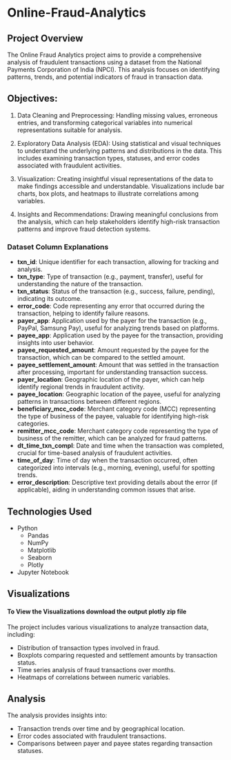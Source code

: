 # Online-Fraud-Analytics

## Project Overview
The Online Fraud Analytics project aims to provide a comprehensive analysis of fraudulent transactions using a dataset from the National Payments Corporation of India (NPCI). This analysis focuses on identifying patterns, trends, and potential indicators of fraud in transaction data. 
## Objectives:

1. Data Cleaning and Preprocessing: Handling missing values, erroneous entries, and transforming categorical variables into numerical representations suitable for analysis.

2. Exploratory Data Analysis (EDA): Using statistical and visual techniques to understand the underlying patterns and distributions in the data. This includes examining transaction types, statuses, and error codes associated with fraudulent activities.

3. Visualization: Creating insightful visual representations of the data to make findings accessible and understandable. Visualizations include bar charts, box plots, and heatmaps to illustrate correlations among variables.

4. Insights and Recommendations: Drawing meaningful conclusions from the analysis, which can help stakeholders identify high-risk transaction patterns and improve fraud detection systems.

### Dataset Column Explanations

- **txn_id**: Unique identifier for each transaction, allowing for tracking and analysis.
- **txn_type**: Type of transaction (e.g., payment, transfer), useful for understanding the nature of the transaction.
- **txn_status**: Status of the transaction (e.g., success, failure, pending), indicating its outcome.
- **error_code**: Code representing any error that occurred during the transaction, helping to identify failure reasons.
- **payer_app**: Application used by the payer for the transaction (e.g., PayPal, Samsung Pay), useful for analyzing trends based on platforms.
- **payee_app**: Application used by the payee for the transaction, providing insights into user behavior.
- **payee_requested_amount**: Amount requested by the payee for the transaction, which can be compared to the settled amount.
- **payee_settlement_amount**: Amount that was settled in the transaction after processing, important for understanding transaction success.
- **payer_location**: Geographic location of the payer, which can help identify regional trends in fraudulent activity.
- **payee_location**: Geographic location of the payee, useful for analyzing patterns in transactions between different regions.
- **beneficiary_mcc_code**: Merchant category code (MCC) representing the type of business of the payee, valuable for identifying high-risk categories.
- **remitter_mcc_code**: Merchant category code representing the type of business of the remitter, which can be analyzed for fraud patterns.
- **dt_time_txn_compl**: Date and time when the transaction was completed, crucial for time-based analysis of fraudulent activities.
- **time_of_day**: Time of day when the transaction occurred, often categorized into intervals (e.g., morning, evening), useful for spotting trends.
- **error_description**: Descriptive text providing details about the error (if applicable), aiding in understanding common issues that arise.

## Technologies Used
- Python
  - Pandas
  - NumPy
  - Matplotlib
  - Seaborn
  - Plotly
- Jupyter Notebook

## Visualizations
#### To View the Visualizations download the output plotly zip file
The project includes various visualizations to analyze transaction data, including:
- Distribution of transaction types involved in fraud.
- Boxplots comparing requested and settlement amounts by transaction status.
- Time series analysis of fraud transactions over months.
- Heatmaps of correlations between numeric variables.
## Analysis
The analysis provides insights into:

- Transaction trends over time and by geographical location.
- Error codes associated with fraudulent transactions.
- Comparisons between payer and payee states regarding transaction statuses.
